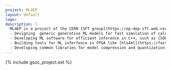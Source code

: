 ```yaml
---
project: ML4EP
layout: default
logo:
description: |
  ML4EP is a project of the CERN [SFT group](https://ep-dep-sft.web.cern.ch) focused on developing common machine learning (ML) software tools to support HEP experiments. The current  ongoing activities are:  
  - Designing  generic generative ML models for fast simulation of calorimeter showers
  - Developing ML software for efficient inference in C++, such as [SOFIE](https://root.cern/manual/tmva/#sofie) and creating interfaces between external provided ML software and HEP software like [ROOT](https://root.cern)
  - Building tools for ML inferfence in FPGA like [hls4ml](https://fastmachinelearning.org/hls4ml/)
  - Developing common libraries for model compression and quantization, facilitating optimized ML workflow and porting of ML HEP applications in a real time environment. 
---
```


{% include gsoc_project.ext %}
